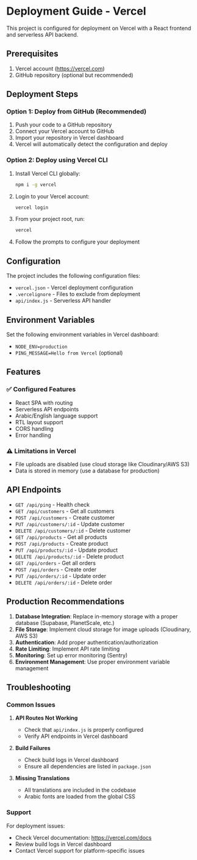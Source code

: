 # Deployment Guide - Vercel

This project is configured for deployment on Vercel with a React frontend and serverless API backend.

## Prerequisites

1. Vercel account (https://vercel.com)
2. GitHub repository (optional but recommended)

## Deployment Steps

### Option 1: Deploy from GitHub (Recommended)

1. Push your code to a GitHub repository
2. Connect your Vercel account to GitHub
3. Import your repository in Vercel dashboard
4. Vercel will automatically detect the configuration and deploy

### Option 2: Deploy using Vercel CLI

1. Install Vercel CLI globally:
   ```bash
   npm i -g vercel
   ```

2. Login to your Vercel account:
   ```bash
   vercel login
   ```

3. From your project root, run:
   ```bash
   vercel
   ```

4. Follow the prompts to configure your deployment

## Configuration

The project includes the following configuration files:

- `vercel.json` - Vercel deployment configuration
- `.vercelignore` - Files to exclude from deployment
- `api/index.js` - Serverless API handler

## Environment Variables

Set the following environment variables in Vercel dashboard:

- `NODE_ENV=production`
- `PING_MESSAGE=Hello from Vercel` (optional)

## Features

### ✅ Configured Features
- React SPA with routing
- Serverless API endpoints
- Arabic/English language support
- RTL layout support
- CORS handling
- Error handling

### ⚠️ Limitations in Vercel
- File uploads are disabled (use cloud storage like Cloudinary/AWS S3)
- Data is stored in memory (use a database for production)

## API Endpoints

- `GET /api/ping` - Health check
- `GET /api/customers` - Get all customers
- `POST /api/customers` - Create customer
- `PUT /api/customers/:id` - Update customer
- `DELETE /api/customers/:id` - Delete customer
- `GET /api/products` - Get all products
- `POST /api/products` - Create product
- `PUT /api/products/:id` - Update product
- `DELETE /api/products/:id` - Delete product
- `GET /api/orders` - Get all orders
- `POST /api/orders` - Create order
- `PUT /api/orders/:id` - Update order
- `DELETE /api/orders/:id` - Delete order

## Production Recommendations

1. **Database Integration**: Replace in-memory storage with a proper database (Supabase, PlanetScale, etc.)
2. **File Storage**: Implement cloud storage for image uploads (Cloudinary, AWS S3)
3. **Authentication**: Add proper authentication/authorization
4. **Rate Limiting**: Implement API rate limiting
5. **Monitoring**: Set up error monitoring (Sentry)
6. **Environment Management**: Use proper environment variable management

## Troubleshooting

### Common Issues

1. **API Routes Not Working**
   - Check that `api/index.js` is properly configured
   - Verify API endpoints in Vercel dashboard

2. **Build Failures**
   - Check build logs in Vercel dashboard
   - Ensure all dependencies are listed in `package.json`

3. **Missing Translations**
   - All translations are included in the codebase
   - Arabic fonts are loaded from the global CSS

### Support

For deployment issues:
- Check Vercel documentation: https://vercel.com/docs
- Review build logs in Vercel dashboard
- Contact Vercel support for platform-specific issues
